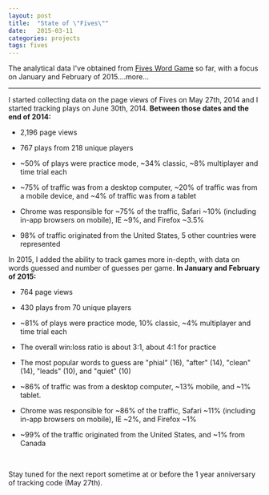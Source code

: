 ```yaml
---
layout: post
title:  "State of \"Fives\""
date:   2015-03-11
categories: projects
tags: fives
---
```


The analytical data I've obtained from <a href="{{ site.fives }}" title="Fives Word Game" target="_blank">Fives Word Game</a> so far, with a focus on January and February of 2015....more...

<hr>

I started collecting data on the page views of Fives on May 27th, 2014 and I started tracking plays on June 30th, 2014. 
**Between those dates and the end of 2014:**

* 2,196 page views

* 767 plays from 218 unique players

* ~50% of plays were practice mode, ~34% classic, ~8% multiplayer and time trial each

* ~75% of traffic was from a desktop computer, ~20% of traffic was from a mobile device, and ~4% of traffic was from a tablet

* Chrome was responsible for ~75% of the traffic, Safari ~10% (including in-app browsers on mobile), IE ~9%, and Firefox ~3.5%

* 98% of traffic originated from the United States, 5 other countries were represented


In 2015, I added the ability to track games more in-depth, with data on words guessed and number of guesses per game.
**In January and February of 2015:**

* 764 page views

* 430 plays from 70 unique players

* ~81% of plays were practice mode, 10% classic, ~4% multiplayer and time trial each
* The overall win:loss ratio is about 3:1, about 4:1 for practice

* The most popular words to guess are "phial" (16), "after" (14), "clean" (14), "leads" (10), and "quiet" (10)

* ~86% of traffic was from a desktop computer, ~13% mobile, and ~1% tablet.

* Chrome was responsible for ~86% of the traffic, Safari ~11% (including in-app browsers on mobile), IE ~2%, and Firefox ~1%

* ~99% of the traffic originated from the United States, and ~1% from Canada

&nbsp;

Stay tuned for the next report sometime at or before the 1 year anniversary of tracking code (May 27th).
